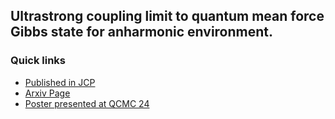 ## Ultrastrong coupling limit to quantum mean force Gibbs state for anharmonic environment. 

### Quick links

  - [Published in JCP](https://doi.org/10.1063/5.0223734)
  - [Arxiv Page](https://arxiv.org/abs/2405.03044)
  - [Poster presented at QCMC 24](https://drive.google.com/file/d/1kQrJAaTPtgEMTyjJafm5inQYjGPGy0Ta/view?usp=drive_link)


